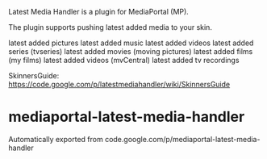 Latest Media Handler is a plugin for MediaPortal (MP).

The plugin supports pushing latest added media to your skin.

latest added pictures
latest added music
latest added videos
latest added series (tvseries)
latest added movies (moving pictures)
latest added films  (my films)
latest added videos (mvCentral)
latest added tv recordings

SkinnersGuide: https://code.google.com/p/latestmediahandler/wiki/SkinnersGuide

# mediaportal-latest-media-handler
Automatically exported from code.google.com/p/mediaportal-latest-media-handler
